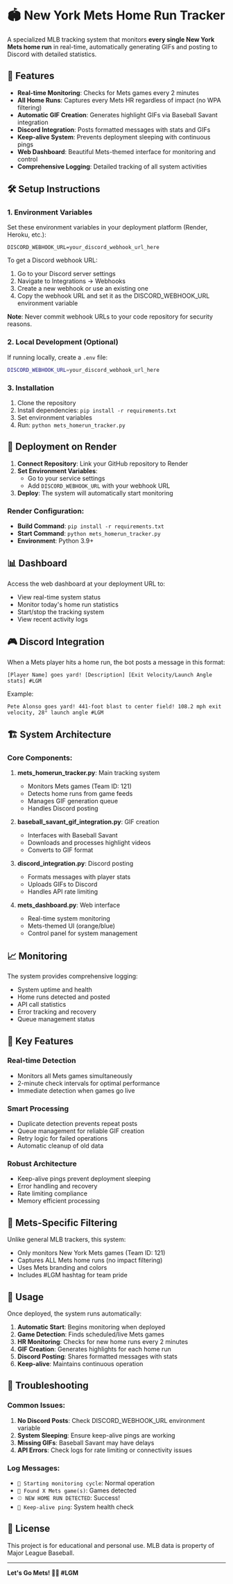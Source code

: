# 🏟️ New York Mets Home Run Tracker

A specialized MLB tracking system that monitors **every single New York Mets home run** in real-time, automatically generating GIFs and posting to Discord with detailed statistics.

## 🎯 Features

- **Real-time Monitoring**: Checks for Mets games every 2 minutes
- **All Home Runs**: Captures every Mets HR regardless of impact (no WPA filtering)
- **Automatic GIF Creation**: Generates highlight GIFs via Baseball Savant integration
- **Discord Integration**: Posts formatted messages with stats and GIFs
- **Keep-alive System**: Prevents deployment sleeping with continuous pings
- **Web Dashboard**: Beautiful Mets-themed interface for monitoring and control
- **Comprehensive Logging**: Detailed tracking of all system activities

## 🛠️ Setup Instructions

### 1. Environment Variables

Set these environment variables in your deployment platform (Render, Heroku, etc.):

```
DISCORD_WEBHOOK_URL=your_discord_webhook_url_here
```

To get a Discord webhook URL:
1. Go to your Discord server settings
2. Navigate to Integrations → Webhooks
3. Create a new webhook or use an existing one
4. Copy the webhook URL and set it as the DISCORD_WEBHOOK_URL environment variable

**Note**: Never commit webhook URLs to your code repository for security reasons.

### 2. Local Development (Optional)

If running locally, create a `.env` file:
```bash
DISCORD_WEBHOOK_URL=your_discord_webhook_url_here
```

### 3. Installation

1. Clone the repository
2. Install dependencies: `pip install -r requirements.txt`
3. Set environment variables
4. Run: `python mets_homerun_tracker.py`

## 🚀 Deployment on Render

1. **Connect Repository**: Link your GitHub repository to Render
2. **Set Environment Variables**: 
   - Go to your service settings
   - Add `DISCORD_WEBHOOK_URL` with your webhook URL
3. **Deploy**: The system will automatically start monitoring

### Render Configuration:
- **Build Command**: `pip install -r requirements.txt`
- **Start Command**: `python mets_homerun_tracker.py`
- **Environment**: Python 3.9+

## 📊 Dashboard

Access the web dashboard at your deployment URL to:
- View real-time system status
- Monitor today's home run statistics
- Start/stop the tracking system
- View recent activity logs

## 🎮 Discord Integration

When a Mets player hits a home run, the bot posts a message in this format:
```
[Player Name] goes yard! [Description] [Exit Velocity/Launch Angle stats] #LGM
```

Example:
```
Pete Alonso goes yard! 441-foot blast to center field! 108.2 mph exit velocity, 28° launch angle #LGM
```

## 🏗️ System Architecture

### Core Components:

1. **mets_homerun_tracker.py**: Main tracking system
   - Monitors Mets games (Team ID: 121)
   - Detects home runs from game feeds
   - Manages GIF generation queue
   - Handles Discord posting

2. **baseball_savant_gif_integration.py**: GIF creation
   - Interfaces with Baseball Savant
   - Downloads and processes highlight videos
   - Converts to GIF format

3. **discord_integration.py**: Discord posting
   - Formats messages with player stats
   - Uploads GIFs to Discord
   - Handles API rate limiting

4. **mets_dashboard.py**: Web interface
   - Real-time system monitoring
   - Mets-themed UI (orange/blue)
   - Control panel for system management

## 📈 Monitoring

The system provides comprehensive logging:
- System uptime and health
- Home runs detected and posted
- API call statistics
- Error tracking and recovery
- Queue management status

## 🔧 Key Features

### Real-time Detection
- Monitors all Mets games simultaneously
- 2-minute check intervals for optimal performance
- Immediate detection when games go live

### Smart Processing
- Duplicate detection prevents repeat posts
- Queue management for reliable GIF creation
- Retry logic for failed operations
- Automatic cleanup of old data

### Robust Architecture
- Keep-alive pings prevent deployment sleeping
- Error handling and recovery
- Rate limiting compliance
- Memory efficient processing

## 🎯 Mets-Specific Filtering

Unlike general MLB trackers, this system:
- Only monitors New York Mets games (Team ID: 121)
- Captures ALL Mets home runs (no impact filtering)
- Uses Mets branding and colors
- Includes #LGM hashtag for team pride

## 📱 Usage

Once deployed, the system runs automatically:

1. **Automatic Start**: Begins monitoring when deployed
2. **Game Detection**: Finds scheduled/live Mets games
3. **HR Monitoring**: Checks for new home runs every 2 minutes
4. **GIF Creation**: Generates highlights for each home run
5. **Discord Posting**: Shares formatted messages with stats
6. **Keep-alive**: Maintains continuous operation

## 🐛 Troubleshooting

### Common Issues:

1. **No Discord Posts**: Check DISCORD_WEBHOOK_URL environment variable
2. **System Sleeping**: Ensure keep-alive pings are working
3. **Missing GIFs**: Baseball Savant may have delays
4. **API Errors**: Check logs for rate limiting or connectivity issues

### Log Messages:
- `🔄 Starting monitoring cycle`: Normal operation
- `🎯 Found X Mets game(s)`: Games detected
- `⚾ NEW HOME RUN DETECTED`: Success!
- `💓 Keep-alive ping`: System health check

## 📄 License

This project is for educational and personal use. MLB data is property of Major League Baseball.

---

**Let's Go Mets! 🧡💙 #LGM** 